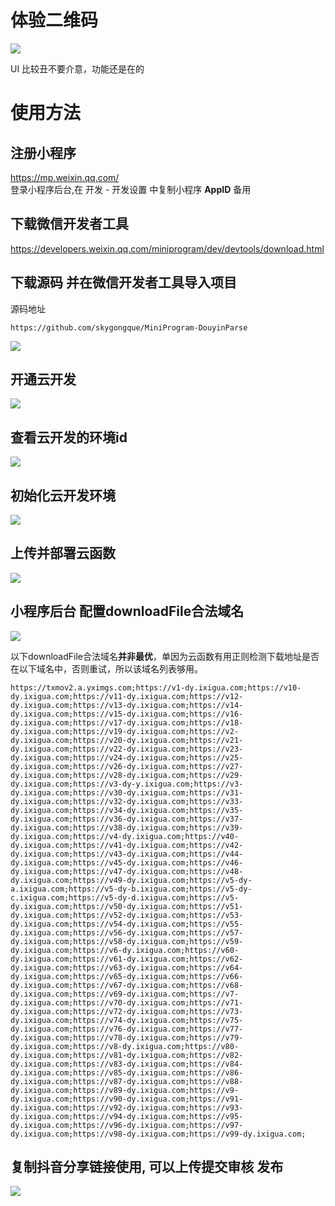 # 体验二维码
![](pics/gh_0398b035b95e_258%20(1).jpg)  

UI 比较丑不要介意，功能还是在的  

# 使用方法

## 注册小程序

https://mp.weixin.qq.com/  
登录小程序后台,在 开发 - 开发设置 中复制小程序 **AppID** 备用    

## 下载微信开发者工具
https://developers.weixin.qq.com/miniprogram/dev/devtools/download.html

## 下载源码 并在微信开发者工具导入项目

源码地址  
```
https://github.com/skygongque/MiniProgram-DouyinParse
```
![](pics/01.png)
## 开通云开发
![](pics/02.png)

## 查看云开发的环境id
![](pics/03.png)

## 初始化云开发环境
![](pics/04.png)

## 上传并部署云函数
![](pics/05.png)

## 小程序后台 配置downloadFile合法域名
![](pics/06.png)

以下downloadFile合法域名**并非最优**，单因为云函数有用正则检测下载地址是否在以下域名中，否则重试，所以该域名列表够用。    
```
https://txmov2.a.yximgs.com;https://v1-dy.ixigua.com;https://v10-dy.ixigua.com;https://v11-dy.ixigua.com;https://v12-dy.ixigua.com;https://v13-dy.ixigua.com;https://v14-dy.ixigua.com;https://v15-dy.ixigua.com;https://v16-dy.ixigua.com;https://v17-dy.ixigua.com;https://v18-dy.ixigua.com;https://v19-dy.ixigua.com;https://v2-dy.ixigua.com;https://v20-dy.ixigua.com;https://v21-dy.ixigua.com;https://v22-dy.ixigua.com;https://v23-dy.ixigua.com;https://v24-dy.ixigua.com;https://v25-dy.ixigua.com;https://v26-dy.ixigua.com;https://v27-dy.ixigua.com;https://v28-dy.ixigua.com;https://v29-dy.ixigua.com;https://v3-dy-y.ixigua.com;https://v3-dy.ixigua.com;https://v30-dy.ixigua.com;https://v31-dy.ixigua.com;https://v32-dy.ixigua.com;https://v33-dy.ixigua.com;https://v34-dy.ixigua.com;https://v35-dy.ixigua.com;https://v36-dy.ixigua.com;https://v37-dy.ixigua.com;https://v38-dy.ixigua.com;https://v39-dy.ixigua.com;https://v4-dy.ixigua.com;https://v40-dy.ixigua.com;https://v41-dy.ixigua.com;https://v42-dy.ixigua.com;https://v43-dy.ixigua.com;https://v44-dy.ixigua.com;https://v45-dy.ixigua.com;https://v46-dy.ixigua.com;https://v47-dy.ixigua.com;https://v48-dy.ixigua.com;https://v49-dy.ixigua.com;https://v5-dy-a.ixigua.com;https://v5-dy-b.ixigua.com;https://v5-dy-c.ixigua.com;https://v5-dy-d.ixigua.com;https://v5-dy.ixigua.com;https://v50-dy.ixigua.com;https://v51-dy.ixigua.com;https://v52-dy.ixigua.com;https://v53-dy.ixigua.com;https://v54-dy.ixigua.com;https://v55-dy.ixigua.com;https://v56-dy.ixigua.com;https://v57-dy.ixigua.com;https://v58-dy.ixigua.com;https://v59-dy.ixigua.com;https://v6-dy.ixigua.com;https://v60-dy.ixigua.com;https://v61-dy.ixigua.com;https://v62-dy.ixigua.com;https://v63-dy.ixigua.com;https://v64-dy.ixigua.com;https://v65-dy.ixigua.com;https://v66-dy.ixigua.com;https://v67-dy.ixigua.com;https://v68-dy.ixigua.com;https://v69-dy.ixigua.com;https://v7-dy.ixigua.com;https://v70-dy.ixigua.com;https://v71-dy.ixigua.com;https://v72-dy.ixigua.com;https://v73-dy.ixigua.com;https://v74-dy.ixigua.com;https://v75-dy.ixigua.com;https://v76-dy.ixigua.com;https://v77-dy.ixigua.com;https://v78-dy.ixigua.com;https://v79-dy.ixigua.com;https://v8-dy.ixigua.com;https://v80-dy.ixigua.com;https://v81-dy.ixigua.com;https://v82-dy.ixigua.com;https://v83-dy.ixigua.com;https://v84-dy.ixigua.com;https://v85-dy.ixigua.com;https://v86-dy.ixigua.com;https://v87-dy.ixigua.com;https://v88-dy.ixigua.com;https://v89-dy.ixigua.com;https://v9-dy.ixigua.com;https://v90-dy.ixigua.com;https://v91-dy.ixigua.com;https://v92-dy.ixigua.com;https://v93-dy.ixigua.com;https://v94-dy.ixigua.com;https://v95-dy.ixigua.com;https://v96-dy.ixigua.com;https://v97-dy.ixigua.com;https://v98-dy.ixigua.com;https://v99-dy.ixigua.com;
```

## 复制抖音分享链接使用, 可以上传提交审核 发布
![](pics/07.png)
